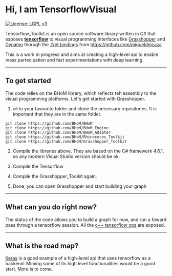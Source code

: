# Hi, I am TensorflowVisual
[![License: LGPL v3](https://img.shields.io/badge/License-LGPL%20v3-blue.svg)](https://www.gnu.org/licenses/lgpl-3.0)

Tensorflow_Toolkit is an open source software library written in C# that exposes **[tensorflow](https://github.com/tensorflow/tensorflow)**
to visual programming interfaces like [Grasshopper](https://www.grasshopper3d.com/)
and [Dynamo](https://www.autodesk.com/products/dynamo-studio/overview) thorugh the [.Net bindings](https://github.com/migueldeicaza/TensorFlowSharp) from https://github.com/migueldeicaza

This is a work in progress and aims at creating a high-level api to enable mass partecipation and fast experimentations with deep learning.

---
## To get started
The code relies on the BHoM library, which reflects teh assembly to the visual programming platforms.
Let's get started with Grasshopper.

1. `cd` to your favourite folder and clone the necessary repositories. It is important that they are in the same folder.
```
git clone https://github.com/BHoM/BHoM
git clone https://github.com/BHoM/BHoM_Engine
git clone https://github.com/BHoM/BHoM_Adapter
git clone https://github.com/BHoM/Rhinoceros_Toolkit
git clone https://github.com/BHoM/Grasshopper_Toolkit
```

2. Compile the libraries above. They are based on the C# framework 4.6.1, so any modern Visual Studio version should be ok.

3. Compile the Tensorflow

4. Compile the Grasshopper_Toolkit again.

5. Done, you can open Grasshopper and start building your graph

---
## What can you do right now?

The status of the code allows you to build a graph for now, and run a foward pass through a tensorflow session.
All the [c++ tensorflow ops](https://github.com/tensorflow/tensorflow/tree/master/tensorflow/cc/ops) are exposed.

---
## What is the road map?
[Keras](https://github.com/keras-team/keras) is a good example of a high-level api that uses tensorflow as a backend.
Miming some of its high level functionalities would be a good start. More is to come.
